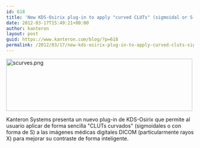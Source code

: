 ```yaml
---
id: 618
title: 'New KDS-Osirix plug-in to apply "curved CLUTs" (sigmoidal or S-shaped)'
date: 2012-03-17T15:49:21+00:00
author: kanteron
layout: post
guid: https://www.kanteron.com/blog/?p=618
permalink: /2012/03/17/new-kds-osirix-plug-in-to-apply-curved-cluts-sigmoidal-or-s-shaped/
---
```

[<img class="aligncenter" src="https://farm8.staticflickr.com/7043/6843779818_5c4ebd60c4.jpg" alt="scurves.png" width="500" height="140" />](https://www.flickr.com/photos/95033585@N00/6843779818/ "scurves.png by kanteronsystems, on Flickr")

Kanteron Systems presenta un nuevo plug-in de KDS-Osirix que permite al usuario aplicar de forma sencilla "CLUTs curvados" (sigmoidales o con forma de S) a las imágenes médicas digitales DICOM (particularmente rayos X) para mejorar su contraste de forma inteligente.